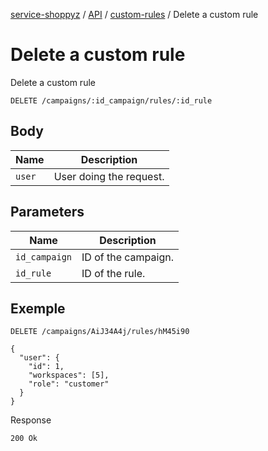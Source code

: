 [service-shoppyz](../../../../README.md) / [API](../README.md) / [custom-rules](./README.md) / Delete a custom rule

# Delete a custom rule

Delete a custom rule

```text
DELETE /campaigns/:id_campaign/rules/:id_rule
```

## Body

| Name   | Description             |
|--------|-------------------------|
| `user` | User doing the request. | 

## Parameters

| Name          | Description        |
|---------------|--------------------|
| `id_campaign` | ID of the campaign.|
| `id_rule`     | ID of the rule.    |

## Exemple

```text
DELETE /campaigns/AiJ34A4j/rules/hM45i90

{
  "user": {
    "id": 1,
    "workspaces": [5],
    "role": "customer"
  }
}
```

Response

```text
200 Ok
```
